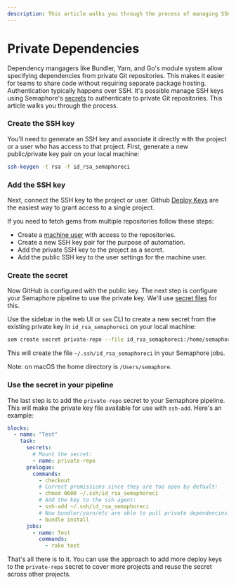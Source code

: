 ```yaml
---
description: This article walks you through the process of managing SSH keys by using Semaphore's secrets to authenticate to private Git repositories.
---
```


# Private Dependencies

Dependency mangagers like Bundler, Yarn, and Go's module system allow
specifying dependencies from private Git repositories. This makes it
easier for teams to share code without requiring separate package
hosting. Authentication typically happens over SSH. It's possible
manage SSH keys using Semaphore's [secrets][] to authenticate to
private Git repositories. This article walks you through the process.

### Create the SSH key

You'll need to generate an SSH key and associate it directly with
the project or a user who has access to that project. First, generate
a new public/private key pair on your local machine:

``` bash
ssh-keygen -t rsa -f id_rsa_semaphoreci
```

### Add the SSH key

Next, connect the SSH key to the project or user. Github [Deploy Keys][]
are the easiest way to grant access to a single project.

If you need to fetch gems from multiple repositories follow these steps:

- Create a [machine user][machine-user] with access to the repositories.
- Create a new SSH key pair for the purpose of automation.
- Add the private SSH key to the project as a secret.
- Add the public SSH key to the user settings for the machine user.

### Create the secret

Now GitHub is configured with the public key. The next step is
configure your Semaphore pipeline to use the private key. We'll use
[secret files][secrets] for this.

Use the sidebar in the web UI or `sem` CLI to create a new secret
from the existing private key in `id_rsa_semaphoreci` on your local
machine:

``` bash
sem create secret private-repo --file id_rsa_semaphoreci:/home/semaphore/.ssh/id_rsa_semaphoreci
```

This will create the file `~/.ssh/id_rsa_semaphoreci` in your Semaphore jobs.

Note: on macOS the home directory is `/Users/semaphore`.

### Use the secret in your pipeline

The last step is to add the `private-repo` secret to your Semaphore pipeline.
This will make the private key file available for use with `ssh-add`.  Here's an
example:

``` yaml
blocks:
  - name: "Test"
    task:
      secrets:
        # Mount the secret:
        - name: private-repo
      prologue:
        commands:
          - checkout
          # Correct premissions since they are too open by default:
          - chmod 0600 ~/.ssh/id_rsa_semaphoreci
          # Add the key to the ssh agent:
          - ssh-add ~/.ssh/id_rsa_semaphoreci
          # Now bundler/yarn/etc are able to pull private dependencies:
          - bundle install
      jobs:
        - name: Test
          commands:
            - rake test
```

That's all there is to it. You can use the approach to add more deploy
keys to the `private-repo` secret to cover more projects and reuse the
secret across other projects.

[secrets]: https://docs.semaphoreci.com/guided-tour/environment-variables-and-secrets/#storing-files-in-secrets
[deploy keys]: https://developer.github.com/v3/guides/managing-deploy-keys/
[machine-user]: https://developer.github.com/v3/guides/managing-deploy-keys/#machine-users
